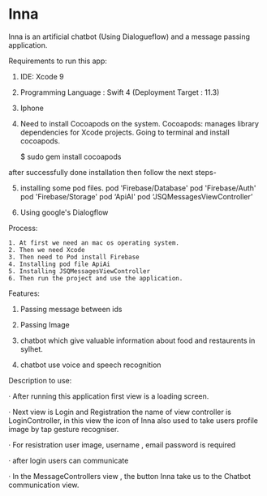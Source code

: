 # Inna

Inna is an artificial chatbot (Using Dialogueflow) and a message passing application.

Requirements to run this app:

1. IDE: Xcode 9
2. Programming Language : Swift 4 (Deployment Target : 11.3)
3. Iphone
4. Need to install Cocoapods on the system. 
	Cocoapods: manages library dependencies for Xcode projects. Going to terminal and 	install cocoapods. 

	$ sudo gem install cocoapods

after successfully done installation then follow the next steps-

5. installing some pod files. 
         pod 'Firebase/Database'
         pod 'Firebase/Auth'
         pod 'Firebase/Storage'
   	pod ‘ApiAI'
   	pod ‘JSQMessagesViewController’

6. Using google's Dialogflow

Process:

	1. At first we need an mac os operating system.
	2. Then we need Xcode
	3. Then need to Pod install Firebase
	4. Installing pod file ApiAi
	5. Installing JSQMessagesViewController
	6. Then run the project and use the application. 



Features:

1. Passing message between ids

2. Passing Image

3. chatbot which give valuable information about food and restaurents in sylhet.

4. chatbot use voice and speech recognition


Description to use:

·      After running this application first view is a loading screen.

·      Next view is Login and Registration the name of view controller is LoginController, in this view the icon of Inna also used to take users profile image by tap gesture recogniser.

·      For resistration user image, username , email password is required

·       after login users can communicate

·      In the MessageControllers view ,  the button Inna take us to the Chatbot communication view.


